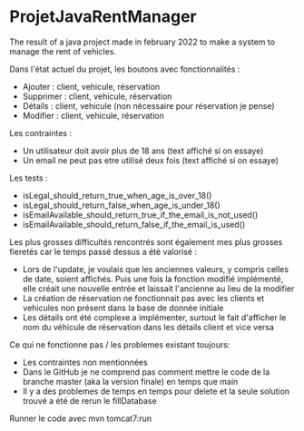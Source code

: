 # ProjetJavaRentManager
The result of a java project made in february 2022 to make a system to manage the rent of vehicles. 

Dans l'état actuel du projet, les boutons avec fonctionnalités :
  - Ajouter : client, vehicule, réservation
  - Supprimer : client, vehicule, réservation
  - Détails : client, vehicule (non nécessaire pour réservation je pense)
  - Modifier : client, vehicule, réservation

Les contraintes :
  - Un utilisateur doit avoir plus de 18 ans (text affiché si on essaye)
  - Un email ne peut pas etre utilisé deux fois (text affiché si on essaye)

Les tests :
  - isLegal_should_return_true_when_age_is_over_18()
  - isLegal_should_return_false_when_age_is_under_18()
  - isEmailAvailable_should_return_true_if_the_email_is_not_used()
  - isEmailAvailable_should_return_false_if_the_email_is_used()

Les plus grosses difficultés rencontrés sont également mes plus grosses fieretés car le temps passé dessus a été valorisé :
  - Lors de l'update, je voulais que les anciennes valeurs, y compris celles de date, soient affichés. Puis une fois la fonction modifié implémenté, elle créait une nouvelle entrée et laissait l'ancienne au lieu de la modifier
  - La création de réservation ne fonctionnait pas avec les clients et vehicules non présent dans la base de donnée initiale
  - Les détails ont été complexe a implémenter, surtout le fait d'afficher le nom du véhicule de réservation dans les détails client et vice versa

Ce qui ne fonctionne pas / les problemes existant toujours:
  - Les contraintes non mentionnées 
  - Dans le GitHub je ne comprend pas comment mettre le code de la branche master (aka la version finale) en temps que main
  - Il y a des problemes de temps en temps pour delete et la seule solution trouvé a été de rerun le fillDatabase


Runner le code avec mvn tomcat7:run

